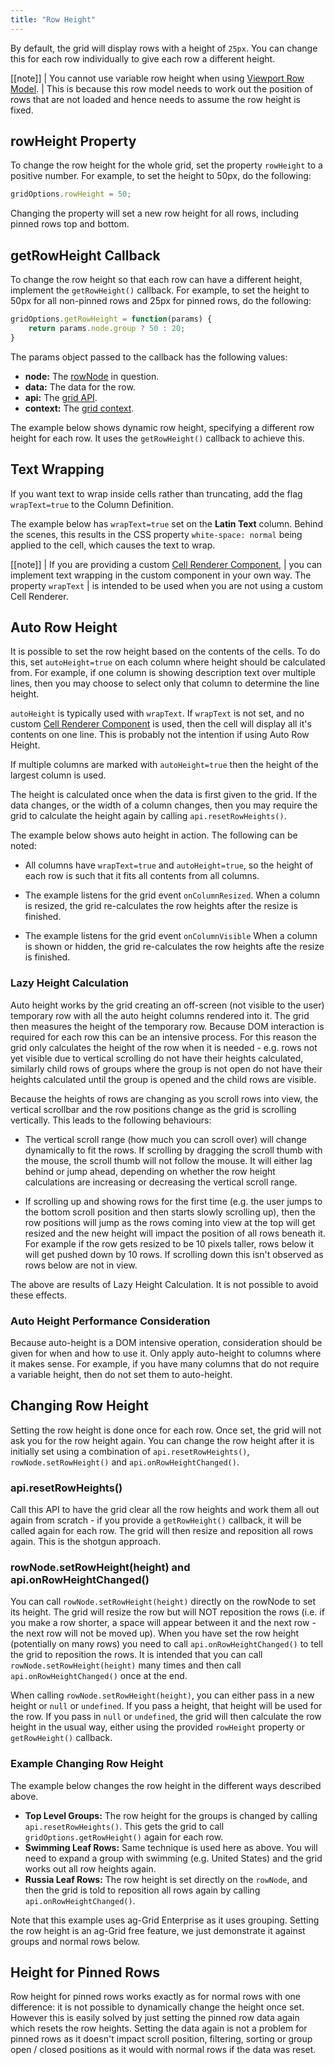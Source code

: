 ```yaml
---
title: "Row Height"
---
```


By default, the grid will display rows with a height of `25px`. You can change this for each row
individually to give each row a different height.

[[note]]
| You cannot use variable row height when using [Viewport Row Model](../viewport/).
| This is because this row model needs to work out the position of rows that are not loaded and hence needs to assume the row height is fixed.

## rowHeight Property

To change the row height for the whole grid, set the property `rowHeight` to a positive number.
For example, to set the height to 50px, do the following:

```js
gridOptions.rowHeight = 50;
```

Changing the property will set a new row height for all rows, including pinned rows top and bottom.

## getRowHeight Callback

To change the row height so that each row can have a different height,
implement the `getRowHeight()` callback. For example, to set the height
to 50px for all non-pinned rows and 25px for pinned rows, do the following:

```js
gridOptions.getRowHeight = function(params) {
    return params.node.group ? 50 : 20;
}
```

The params object passed to the callback has the following values:

- **node:** The [rowNode](../row-object/) in question.
- **data:** The data for the row.
- **api:** The [grid API](../grid-api/).
- **context:** The [grid context](../context/).

The example below shows dynamic row height, specifying a different row height for each row. It uses the `getRowHeight()` callback to achieve this.

<grid-example title='Row Height Simple' name='row-height-simple' type='generated'></grid-example>

## Text Wrapping

If you want text to wrap inside cells rather than truncating, add the flag `wrapText=true` to the Column Definition.

The example below has `wrapText=true` set on the **Latin Text** column.
Behind the scenes, this results in the CSS property `white-space: normal`
being applied to the cell, which causes the text to wrap.

<grid-example title='Row Height Complex' name='row-height-complex' type='generated'></grid-example>

[[note]]
| If you are providing a custom [Cell Renderer Component](../cell-rendering-components/),
| you can implement text wrapping in the custom component in your own way. The property `wrapText`
| is intended to be used when you are not using a custom Cell Renderer.

## Auto Row Height

It is possible to set the row height based on the contents of the cells.
To do this, set `autoHeight=true` on each column where
height should be calculated from. For example, if one column is showing
description text over multiple lines, then you may choose to select only
that column to determine the line height.

`autoHeight` is typically used with `wrapText`.
If `wrapText` is not set, and no custom
[Cell Renderer Component](../cell-rendering-components/)
is used, then the cell will display all it's contents on one line. This is probably not
the intention if using Auto Row Height.

If multiple columns are marked with `autoHeight=true` then the
height of the largest column is used.

The height is calculated once when the data is first given to the grid. If the data changes, or the width of a column changes, then you may require the grid to calculate the height again by calling `api.resetRowHeights()`.

The example below shows auto height in action. The following can be noted:

- All columns have `wrapText=true` and `autoHeight=true`, so the height of each row is such that it fits all contents from all columns.
-  The example listens for the grid event `onColumnResized`. When a column is resized, the grid re-calculates the row heights after the resize is finished.

- The example listens for the grid event `onColumnVisible` When a column is shown or hidden, the grid re-calculates the row heights afte the resize is finished.

<!-- this example uses a timeout to set data - the runner doesn't currently support this sort of thing -->
<grid-example title='Auto Row Height' name='auto-row-height' type='generated' options=' { "enterprise": true }'></grid-example>

### Lazy Height Calculation

Auto height works by the grid creating an off-screen (not visible to the user)
temporary row with all the
auto height columns rendered into it. The grid then measures the height of the
temporary row. Because DOM interaction is required for each row this can be an
intensive process. For this reason the grid only calculates the height of the
row when it is needed - e.g. rows not yet visible due to vertical scrolling do not
have their heights calculated, similarly child rows of groups where the group
is not open do not have their heights calculated until the group is opened and
the child rows are visible.


Because the heights of rows are changing as you scroll rows into view, the vertical scrollbar
and the row positions change as the grid is scrolling vertically. This leads to the following
behaviours:


- The vertical scroll range (how much you can scroll over) will change dynamically to fit the rows. If scrolling by dragging the scroll thumb with the mouse, the scroll thumb will not follow the mouse. It will either lag behind or jump ahead, depending on whether the row height calculations are increasing or decreasing the vertical scroll range.

-  If scrolling up and showing rows for the first time (e.g. the user jumps to the bottom scroll position and then starts slowly scrolling up), then the row positions will jump as the rows coming into view at the top will get resized and the new height will impact the position of all rows beneath it. For example if the row gets resized to be 10 pixels taller, rows below it will get pushed down by 10 rows. If scrolling down this isn't observed as rows below are not in view.

The above are results of Lazy Height Calculation. It is not possible to avoid these effects.


### Auto Height Performance Consideration

Because auto-height is a DOM intensive operation, consideration should be given for
when and how to use it. Only apply auto-height to columns where it makes sense. For example, if you have
many columns that do not require a variable height, then do not set them to auto-height.


## Changing Row Height

Setting the row height is done once for each row. Once set, the grid will not ask you
for the row height again. You can change the row height after it is initially set
using a combination of `api.resetRowHeights()`, `rowNode.setRowHeight()` and
`api.onRowHeightChanged()`.

### api.resetRowHeights()

Call this API to have the grid clear all the row
heights and work them all out again from scratch - if you provide a `getRowHeight()`
callback, it will be called again for each row. The grid will then resize and
reposition all rows again. This is the shotgun approach.

### rowNode.setRowHeight(height) and api.onRowHeightChanged()

You can call `rowNode.setRowHeight(height)` directly
on the rowNode to set its height. The grid will resize the row but will NOT
reposition the rows (i.e. if you make a row shorter, a space will appear between
it and the next row - the next row will not be moved up). When you have set the
row height (potentially on many rows) you need to call `api.onRowHeightChanged()`
to tell the grid to reposition the rows. It is intended that you can call
`rowNode.setRowHeight(height)` many times and then call `api.onRowHeightChanged()`
once at the end.

When calling `rowNode.setRowHeight(height)`, you can either pass in a new height
or `null` or `undefined`. If you pass a height, that height will be used for the row.
If you pass in `null` or `undefined`, the grid will then calculate the row height in the
usual way, either using the provided `rowHeight` property or `getRowHeight()`
callback.

### Example Changing Row Height

The example below changes the row height in the different ways described above.

- **Top Level Groups:** The row height for the groups is changed by calling `api.resetRowHeights()`. This gets the grid to call `gridOptions.getRowHeight()` again for each row.
- **Swimming Leaf Rows:** Same technique is used here as above. You will need to expand a group with swimming (e.g. United States) and the grid works out all row heights again.
- **Russia Leaf Rows:** The row height is set directly on the `rowNode`, and then the grid is told to reposition all rows again by calling `api.onRowHeightChanged()`.

Note that this example uses ag-Grid Enterprise as it uses grouping. Setting the row
height is an ag-Grid free feature, we just demonstrate it against groups and normal
rows below.

<grid-example title='Changing Row Height' name='row-height-change' type='generated' options=' { "enterprise": true, "exampleHeight": 590, "modules": ["clientside", "rowgrouping", "menu", "columnpanel"] }'></grid-example>

## Height for Pinned Rows

Row height for pinned rows works exactly as for normal rows with one difference: it
is not possible to dynamically change the height once set. However this is easily solved
by just setting the pinned row data again which resets the row heights. Setting the
data again is not a problem for pinned rows as it doesn't impact scroll position, filtering,
sorting or group open / closed positions as it would with normal rows if the data was reset.